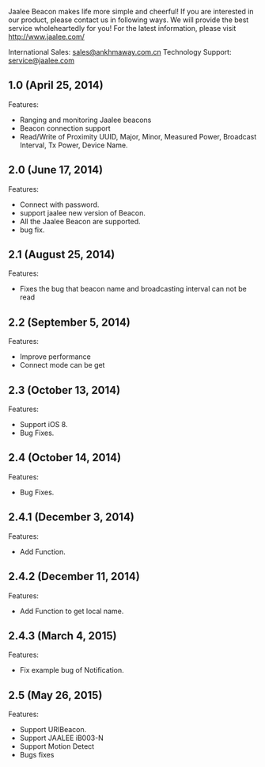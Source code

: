 Jaalee Beacon makes life more simple and cheerful! If you are interested in our product, please contact us in following ways. We will provide the best service wholeheartedly for you!
For the latest information, please visit http://www.jaalee.com/International Sales: sales@ankhmaway.com.cnTechnology Support: service@jaalee.com

## 1.0 (April 25, 2014)
Features:

  - Ranging and monitoring Jaalee beacons
  - Beacon connection support 
  - Read/Write of Proximity UUID, Major, Minor, Measured Power, Broadcast Interval, Tx Power, Device Name.

## 2.0 (June 17, 2014)
Features:
  - Connect with password.
  - support jaalee new version of Beacon.
  - All the Jaalee Beacon are supported.
  - bug fix.
  
## 2.1 (August 25, 2014)
Features:
  - Fixes the bug that beacon name and broadcasting interval can not be read

## 2.2 (September 5, 2014)
Features:
  - Improve performance
  - Connect mode can be get

## 2.3 (October 13, 2014)
Features:
  - Support iOS 8.
  - Bug Fixes.

## 2.4 (October 14, 2014)
Features:
  - Bug Fixes.

## 2.4.1 (December 3, 2014)
Features:
  - Add Function.

## 2.4.2 (December 11, 2014)
Features:
  - Add Function to get local name.

## 2.4.3 (March 4, 2015)
Features:
  - Fix example bug of Notification.

## 2.5 (May 26, 2015)
Features:
  - Support URIBeacon.
  - Support JAALEE iB003-N
  - Support Motion Detect
  - Bugs fixes